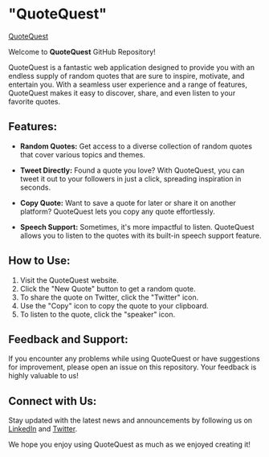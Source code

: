 <h1>"QuoteQuest"</h1>

[QuoteQuest](https://jinx-vi-0.github.io/QuoteQuest/)

Welcome to **QuoteQuest** GitHub Repository!

QuoteQuest is a fantastic web application designed to provide you with an endless supply of random quotes that are sure to inspire, motivate, and entertain you. With a seamless user experience and a range of features, QuoteQuest makes it easy to discover, share, and even listen to your favorite quotes.

## Features:

- **Random Quotes:** Get access to a diverse collection of random quotes that cover various topics and themes.

- **Tweet Directly:** Found a quote you love? With QuoteQuest, you can tweet it out to your followers in just a click, spreading inspiration in seconds.

- **Copy Quote:** Want to save a quote for later or share it on another platform? QuoteQuest lets you copy any quote effortlessly.

- **Speech Support:** Sometimes, it's more impactful to listen. QuoteQuest allows you to listen to the quotes with its built-in speech support feature.

## How to Use:

1. Visit the QuoteQuest website.
2. Click the "New Quote" button to get a random quote.
3. To share the quote on Twitter, click the "Twitter" icon.
4. Use the "Copy" icon to copy the quote to your clipboard.
5. To listen to the quote, click the "speaker" icon.

## Feedback and Support:

If you encounter any problems while using QuoteQuest or have suggestions for improvement, please open an issue on this repository. Your feedback is highly valuable to us!

## Connect with Us:

Stay updated with the latest news and announcements by following us on [LinkedIn](https://www.linkedin.com/in/jinx-vi/) and [Twitter](https://twitter.com/_jinx_vi_).

We hope you enjoy using QuoteQuest as much as we enjoyed creating it!
